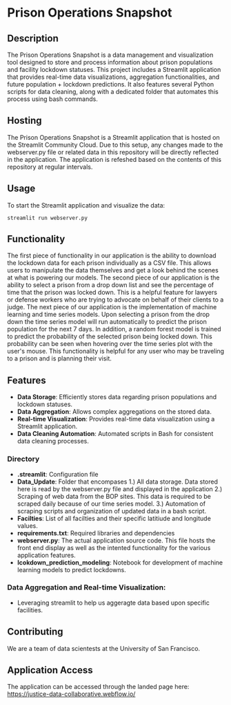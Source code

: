 
# Prison Operations Snapshot

## Description
The Prison Operations Snapshot is a data management and visualization tool designed to store and process information about prison populations and facility lockdown statuses. This project includes a Streamlit application that provides real-time data visualizations, aggregation functionalities, and future population + lockdown predictions. It also features several Python scripts for data cleaning, along with a dedicated folder that automates this process using bash commands.

## Hosting
The Prison Operations Snapshot is a Streamlit application that is hosted on the Streamlit Community Cloud. Due to this setup, any changes made to the webserver.py file or related data in this repository will be directly reflected in the application. The application is refeshed based on the contents of this repository at regular intervals.

## Usage
To start the Streamlit application and visualize the data:
```
streamlit run webserver.py
```

## Functionality
The first piece of functionality in our application is the ability to download the lockdown data for each prison individually as a CSV file. This allows users to manipulate the data themselves and get a look behind the scenes at what is powering our models. The second piece of our application is the ability to select a prison from a drop down list and see the percentage of time that the prison was locked down. This is a helpful feature for lawyers or defense workers who are trying to advocate on behalf of their clients to a judge. The next piece of our application is the implementation of machine learning and time series models. Upon selecting a prison from the drop down the time series model will run automatically to predict the prison population for the next 7 days. In addition, a random forest model is trained to predict the probability of the selected prison being locked down. This probability can be seen when hovering over the time series plot with the user's mouse. This functionality is helpful for any user who may be traveling to a prison and is planning their visit.

## Features
- **Data Storage**: Efficiently stores data regarding prison populations and lockdown statuses.
- **Data Aggregation**: Allows complex aggregations on the stored data.
- **Real-time Visualization**: Provides real-time data visualization using a Streamlit application.
- **Data Cleaning Automation**: Automated scripts in Bash for consistent data cleaning processes.

### Directory
- **.streamlit**: Configuration file
- **Data_Update**: Folder that encompases
    1.) All data storage. Data stored here is read by the webserver.py file and displayed in the application
    2.) Scraping of web data from the BOP sites. This data is required to be scraped daily because of our time series model.
    3.) Automation of scraping scripts and organization of updated data in a bash script.
- **Facilties**: List of all facilties and their specific latitiude and longitude values.
- **requirements.txt**: Required libraries and dependencies
- **webserver.py**: The actual application source code. This file hosts the front end display as well as the intented functionality for the various application features.
- **lcokdown_prediction_modeling**: Notebook for development of machine learning models to predict lockdowns.
### Data Aggregation and Real-time Visualization:
- Leveraging streamlit to help us aggeragte data based upon specific facilities.



## Contributing
We are a team of data scientests at the University of San Francisco. 

## Application Access
The application can be accessed through the landed page here: https://justice-data-collaborative.webflow.io/


